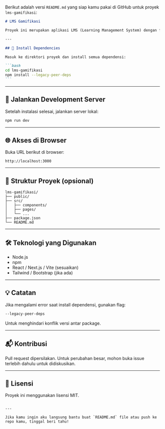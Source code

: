 Berikut adalah versi `README.md` yang siap kamu pakai di GitHub untuk proyek `lms-gamifikasi`:

````markdown
# LMS Gamifikasi

Proyek ini merupakan aplikasi LMS (Learning Management System) dengan fitur gamifikasi, dibangun menggunakan Node.js dan React (atau framework yang relevan).

---

## 🚀 Install Dependencies

Masuk ke direktori proyek dan install semua dependensi:

```bash
cd lms-gamifikasi
npm install --legacy-peer-deps
```
````

---

## 🔧 Jalankan Development Server

Setelah instalasi selesai, jalankan server lokal:

```bash
npm run dev
```

---

## 🌐 Akses di Browser

Buka URL berikut di browser:

```
http://localhost:3000
```

---

## 📂 Struktur Proyek (opsional)

```
lms-gamifikasi/
├── public/
├── src/
│   ├── components/
│   ├── pages/
│   └── ...
├── package.json
└── README.md
```

---

## 🛠 Teknologi yang Digunakan

- Node.js
- npm
- React / Next.js / Vite (sesuaikan)
- Tailwind / Bootstrap (jika ada)

---

## 💡 Catatan

Jika mengalami error saat install dependensi, gunakan flag:

```bash
--legacy-peer-deps
```

Untuk menghindari konflik versi antar package.

---

## 📬 Kontribusi

Pull request dipersilakan. Untuk perubahan besar, mohon buka issue terlebih dahulu untuk didiskusikan.

---

## 📄 Lisensi

Proyek ini menggunakan lisensi MIT.

```

---

Jika kamu ingin aku langsung bantu buat `README.md` file atau push ke repo kamu, tinggal beri tahu!
```
